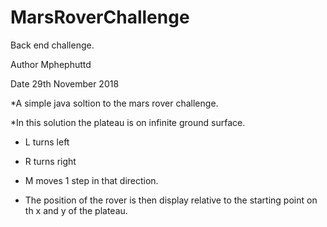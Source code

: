 # MarsRoverChallenge
Back end challenge.

Author Mphephuttd

Date   29th November 2018

*A simple java soltion to the mars rover challenge.

*In this solution the plateau is on infinite ground surface.

* L turns left 

* R turns right

* M moves 1 step in that  direction.

* The position of the rover is then display relative to the starting point on th x and y of the plateau.
